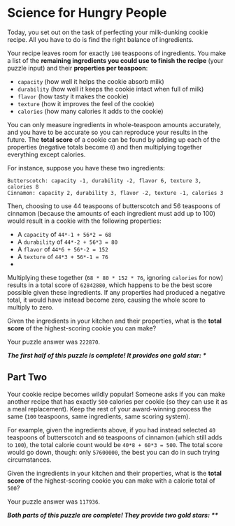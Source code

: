 # Science for Hungry People

Today, you set out on the task of perfecting your milk-dunking cookie recipe. All you have to do is find the right
balance of ingredients.

Your recipe leaves room for exactly `100` teaspoons of ingredients. You make a list of the **remaining ingredients you
could use to finish the recipe** (your puzzle input) and their **properties per teaspoon**:

- `capacity` (how well it helps the cookie absorb milk)
- `durability` (how well it keeps the cookie intact when full of milk)
- `flavor` (how tasty it makes the cookie)
- `texture` (how it improves the feel of the cookie)
- `calories` (how many calories it adds to the cookie)

You can only measure ingredients in whole-teaspoon amounts accurately, and you have to be accurate so you can reproduce
your results in the future. The **total score** of a cookie can be found by adding up each of the properties (negative
totals become `0`) and then multiplying together everything except calories.

For instance, suppose you have these two ingredients:

```
Butterscotch: capacity -1, durability -2, flavor 6, texture 3, calories 8
Cinnamon: capacity 2, durability 3, flavor -2, texture -1, calories 3
```

Then, choosing to use 44 teaspoons of butterscotch and 56 teaspoons of cinnamon (because the amounts of each ingredient
must add up to 100) would result in a cookie with the following properties:

- A `capacity` of `44*-1 + 56*2 = 68`
- A `durability` of `44*-2 + 56*3 = 80`
- A `flavor` of `44*6 + 56*-2 = 152`
- A `texture` of `44*3 + 56*-1 = 76`
-

Multiplying these together (`68 * 80 * 152 * 76`, ignoring `calories` for now) results in a total score of `62842880`,
which happens to be the best score possible given these ingredients. If any properties had produced a negative total, it
would have instead become zero, causing the whole score to multiply to zero.

Given the ingredients in your kitchen and their properties, what is the **total score** of the highest-scoring cookie
you can make?

Your puzzle answer was `222870`.

*__The first half of this puzzle is complete! It provides one gold star: *__*

## Part Two

Your cookie recipe becomes wildly popular! Someone asks if you can make another recipe that has exactly `500` calories
per cookie (so they can use it as a meal replacement). Keep the rest of your award-winning process the same (`100`
teaspoons, same ingredients, same scoring system).

For example, given the ingredients above, if you had instead selected `40` teaspoons of butterscotch and `60` teaspoons
of cinnamon (which still adds to `100`), the total calorie count would be `40*8 + 60*3 = 500`. The total score would go
down, though: only `57600000`, the best you can do in such trying circumstances.

Given the ingredients in your kitchen and their properties, what is the **total score** of the highest-scoring cookie
you can make with a calorie total of `500`?

Your puzzle answer was `117936`.

*__Both parts of this puzzle are complete! They provide two gold stars: **__*
